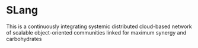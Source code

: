 # SLang

This is a continuously integrating systemic distributed cloud-based network of scalable object-oriented communities linked for maximum synergy and carbohydrates

